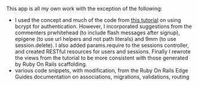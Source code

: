 This app is all my own work with the exception of the following:

 - I used the concept and much of the code from [this tutorial](https://gist.github.com/thebucknerlife/10090014) on using bcrypt for authentication. However, I incorporated suggestions from the commenters prwhitehead (to include flash messages after signup), epigene (to use url helpers and not path literals) and 9mm (to use session.delete). I also added params.require to the sessions controller, and created RESTful resources for users and sessions. Finally I rewrote the views from the tutorial to be more consistent with those generated by Ruby On Rails scaffolding.
 - various code snippets, with modification, from the Ruby On Rails Edge Guides documentation on associations, migrations, validations, routing
